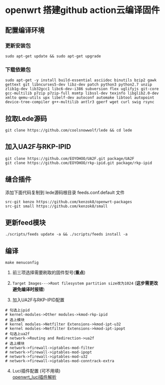 # openwrt 搭建github action云编译固件

## 配置编译环境

### 更新安装包  
```
sudo apt-get update && sudo apt-get upgrade
```

### 下载依赖包
```
sudo apt-get -y install build-essential asciidoc binutils bzip2 gawk gettext git libncurses5-dev libz-dev patch python3 python2.7 unzip zlib1g-dev lib32gcc1 libc6-dev-i386 subversion flex uglifyjs git-core gcc-multilib p7zip p7zip-full msmtp libssl-dev texinfo libglib2.0-dev xmlto qemu-utils upx libelf-dev autoconf automake libtool autopoint device-tree-compiler g++-multilib antlr3 gperf wget curl swig rsync
```

## 拉取Lede源码
```
git clone https://github.com/coolsnowwolf/lede && cd lede
```  

## 加入UA2F与RKP-IPID
```
git clone https://github.com/EOYOHOO/UA2F.git package/UA2F  
git clone https://github.com/EOYOHOO/rkp-ipid.git package/rkp-ipid  
```

## 缝合插件
添加下面代码复制到 lede源码根目录 feeds.conf.default 文件  
```
src-git kenzo https://github.com/kenzok8/openwrt-packages  
src-git small https://github.com/kenzok8/small  
```

## 更新feed模块
```
./scripts/feeds update -a && ./scripts/feeds install -a
```

## 编译
```
make menuconfig
```

1. 前三项选择需要刷取的固件型号(**重点**)

2. `Target Images--->Root filesystem partition size改为1024` (**这步需更改避免编译时报错**)

3. 加入UA2F与RKP-IPID配置
```
# 勾选上ipid
# kernel-modules->Other modules->kmod-rkp-ipid
# 选上模块
# kernel modules->Netfilter Extensions->kmod-ipt-u32
# kernel modules->Netfilter Extensions->kmod-ipt-ipopt
# 勾选上ua2f
# network->Routing and Redirection->ua2f
# 选上模块
# network->firewall->iptables-mod-filter
# network->firewall->iptables-mod-ipopt
# network->firewall->iptables-mod-u32
# network->firewall->iptables-mod-conntrack-extra
```

4. Luci插件配置 (可不用填)  
[openwrt_luci插件解析](https://ltq525.github.io/site/blog/openwrt_luci插件解析/)


